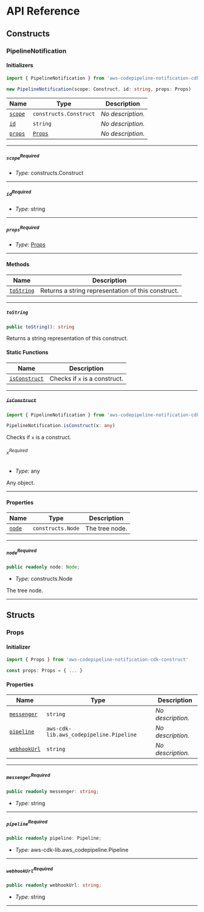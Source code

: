 # API Reference <a name="API Reference" id="api-reference"></a>

## Constructs <a name="Constructs" id="Constructs"></a>

### PipelineNotification <a name="PipelineNotification" id="aws-codepipeline-notification-cdk-construct.PipelineNotification"></a>

#### Initializers <a name="Initializers" id="aws-codepipeline-notification-cdk-construct.PipelineNotification.Initializer"></a>

```typescript
import { PipelineNotification } from 'aws-codepipeline-notification-cdk-construct'

new PipelineNotification(scope: Construct, id: string, props: Props)
```

| **Name** | **Type** | **Description** |
| --- | --- | --- |
| <code><a href="#aws-codepipeline-notification-cdk-construct.PipelineNotification.Initializer.parameter.scope">scope</a></code> | <code>constructs.Construct</code> | *No description.* |
| <code><a href="#aws-codepipeline-notification-cdk-construct.PipelineNotification.Initializer.parameter.id">id</a></code> | <code>string</code> | *No description.* |
| <code><a href="#aws-codepipeline-notification-cdk-construct.PipelineNotification.Initializer.parameter.props">props</a></code> | <code><a href="#aws-codepipeline-notification-cdk-construct.Props">Props</a></code> | *No description.* |

---

##### `scope`<sup>Required</sup> <a name="scope" id="aws-codepipeline-notification-cdk-construct.PipelineNotification.Initializer.parameter.scope"></a>

- *Type:* constructs.Construct

---

##### `id`<sup>Required</sup> <a name="id" id="aws-codepipeline-notification-cdk-construct.PipelineNotification.Initializer.parameter.id"></a>

- *Type:* string

---

##### `props`<sup>Required</sup> <a name="props" id="aws-codepipeline-notification-cdk-construct.PipelineNotification.Initializer.parameter.props"></a>

- *Type:* <a href="#aws-codepipeline-notification-cdk-construct.Props">Props</a>

---

#### Methods <a name="Methods" id="Methods"></a>

| **Name** | **Description** |
| --- | --- |
| <code><a href="#aws-codepipeline-notification-cdk-construct.PipelineNotification.toString">toString</a></code> | Returns a string representation of this construct. |

---

##### `toString` <a name="toString" id="aws-codepipeline-notification-cdk-construct.PipelineNotification.toString"></a>

```typescript
public toString(): string
```

Returns a string representation of this construct.

#### Static Functions <a name="Static Functions" id="Static Functions"></a>

| **Name** | **Description** |
| --- | --- |
| <code><a href="#aws-codepipeline-notification-cdk-construct.PipelineNotification.isConstruct">isConstruct</a></code> | Checks if `x` is a construct. |

---

##### ~~`isConstruct`~~ <a name="isConstruct" id="aws-codepipeline-notification-cdk-construct.PipelineNotification.isConstruct"></a>

```typescript
import { PipelineNotification } from 'aws-codepipeline-notification-cdk-construct'

PipelineNotification.isConstruct(x: any)
```

Checks if `x` is a construct.

###### `x`<sup>Required</sup> <a name="x" id="aws-codepipeline-notification-cdk-construct.PipelineNotification.isConstruct.parameter.x"></a>

- *Type:* any

Any object.

---

#### Properties <a name="Properties" id="Properties"></a>

| **Name** | **Type** | **Description** |
| --- | --- | --- |
| <code><a href="#aws-codepipeline-notification-cdk-construct.PipelineNotification.property.node">node</a></code> | <code>constructs.Node</code> | The tree node. |

---

##### `node`<sup>Required</sup> <a name="node" id="aws-codepipeline-notification-cdk-construct.PipelineNotification.property.node"></a>

```typescript
public readonly node: Node;
```

- *Type:* constructs.Node

The tree node.

---


## Structs <a name="Structs" id="Structs"></a>

### Props <a name="Props" id="aws-codepipeline-notification-cdk-construct.Props"></a>

#### Initializer <a name="Initializer" id="aws-codepipeline-notification-cdk-construct.Props.Initializer"></a>

```typescript
import { Props } from 'aws-codepipeline-notification-cdk-construct'

const props: Props = { ... }
```

#### Properties <a name="Properties" id="Properties"></a>

| **Name** | **Type** | **Description** |
| --- | --- | --- |
| <code><a href="#aws-codepipeline-notification-cdk-construct.Props.property.messenger">messenger</a></code> | <code>string</code> | *No description.* |
| <code><a href="#aws-codepipeline-notification-cdk-construct.Props.property.pipeline">pipeline</a></code> | <code>aws-cdk-lib.aws_codepipeline.Pipeline</code> | *No description.* |
| <code><a href="#aws-codepipeline-notification-cdk-construct.Props.property.webhookUrl">webhookUrl</a></code> | <code>string</code> | *No description.* |

---

##### `messenger`<sup>Required</sup> <a name="messenger" id="aws-codepipeline-notification-cdk-construct.Props.property.messenger"></a>

```typescript
public readonly messenger: string;
```

- *Type:* string

---

##### `pipeline`<sup>Required</sup> <a name="pipeline" id="aws-codepipeline-notification-cdk-construct.Props.property.pipeline"></a>

```typescript
public readonly pipeline: Pipeline;
```

- *Type:* aws-cdk-lib.aws_codepipeline.Pipeline

---

##### `webhookUrl`<sup>Required</sup> <a name="webhookUrl" id="aws-codepipeline-notification-cdk-construct.Props.property.webhookUrl"></a>

```typescript
public readonly webhookUrl: string;
```

- *Type:* string

---



